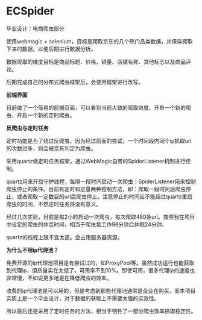 # ECSpider
毕业设计：电商爬虫部分

使用webmagic + selenium，目标是爬取京东的几个热门品类数据，并保存爬取下来的数据，以便后期进行数据分析。

数据爬取的维度目标是商品标题、价格、销量、店铺名称、其他标志以及商品评论。

后期完成自己的分布式爬虫框架后，会使用框架进行改写。

**前端界面**

目前做了一个简易的前端页面，可以看到当前大致的爬取进度、开启一个新的爬虫、开启一个新的定时爬虫。





**反爬虫与定时任务**

定时功能是为了绕过反爬虫，因为经过前面的尝试，一个时间段内同个ip抓取url的次数过多，则会被京东判定为爬虫。

采用quartz做定时任务框架，通过WebMagic自带的SpiderListener机制进行控制。

quartz用来开启守护线程，每隔一段时间启动一次爬虫；SpiderListener用来控制爬虫停止的条件。目前有定时和定量两种控制方法，即：爬取一段时间后爬虫停止，或者爬取一定数目的url后爬虫停止。注意停止的时间应不能超过quartz重启爬虫的时间，不然定时任务将没有意义。

经过几次实验，目前是每2小时启动一次爬虫，每次爬取480条url。按照我在项目中设定的爬虫的休息时间，相当于爬虫每工作96分钟后休眠24分钟。

quartz的线程上限不宜太高。会占用服务器资源。



**为什么不用ip代理池？**

免费开源的ip代理池项目是有尝试过的，如ProxyPool等。虽然成功运行也能获取到代理ip，但质量实在太低了，可用率不到10%。即使可用，很多代理ip的速度也非常慢，不如说更多地是在降低爬虫的效率。

收费的ip代理池是可以用的，但是考虑到那些代理池通常是企业在购买，而本项目实质上是一个毕业设计，对于数据的获取上不需要太强的实效性。

所以最后还是采用了定时任务的方法，相当于牺牲了一部分爬虫效率换取稳定性。